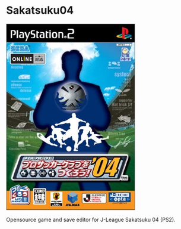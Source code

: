 # Sakatsuku04

![](data/cover.jpg)

Opensource game and save editor for J-League Sakatsuku 04 (PS2).
